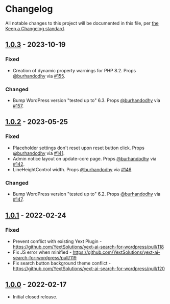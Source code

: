 # Changelog

All notable changes to this project will be documented in this file, per [the Keep a Changelog standard](http://keepachangelog.com/).

## [1.0.3] - 2023-10-19

### Fixed
- Creation of dynamic property warnings for PHP 8.2. Props [@burhandodhy](https://github.com/burhandodhy) via [#155](https://github.com/YextSolutions/yext-ai-search-for-wordpress/pull/155).

### Changed
- Bump WordPress version "tested up to" 6.3. Props [@burhandodhy](https://github.com/burhandodhy) via [#157](https://github.com/YextSolutions/yext-ai-search-for-wordpress/pull/157).

## [1.0.2] - 2023-05-25

### Fixed
- Placeholder settings don't reset upon reset button click. Props [@burhandodhy](https://github.com/burhandodhy) via [#141](https://github.com/YextSolutions/yext-ai-search-for-wordpress/pull/141).
- Admin notice layout on update-core page. Props [@burhandodhy](https://github.com/burhandodhy) via [#142](https://github.com/YextSolutions/yext-ai-search-for-wordpress/pull/142).
- LineHeightControl width. Props [@burhandodhy](https://github.com/burhandodhy) via [#146](https://github.com/YextSolutions/yext-ai-search-for-wordpress/pull/146).

### Changed
- Bump WordPress version "tested up to" 6.2. Props [@burhandodhy](https://github.com/burhandodhy) via [#147](https://github.com/YextSolutions/yext-ai-search-for-wordpress/pull/147).

## [1.0.1] - 2022-02-24

### Fixed
- Prevent conflict with existing Yext Plugin - https://github.com/YextSolutions/yext-ai-search-for-wordpress/pull/118
- Fix JS error when minified - https://github.com/YextSolutions/yext-ai-search-for-wordpress/pull/119
- Fix search button background theme conflict - https://github.com/YextSolutions/yext-ai-search-for-wordpress/pull/120

## [1.0.0] - 2022-02-17
- Initial closed release.

[Unreleased]: https://github.com/YextSolutions/yext-ai-search-for-wordpress/compare/trunk...develop
[1.0.3]: https://github.com/YextSolutions/yext-ai-search-for-wordpress/compare/1.0.2...1.0.3
[1.0.2]: https://github.com/YextSolutions/yext-ai-search-for-wordpress/compare/1.0.1...1.0.2
[1.0.1]: https://github.com/YextSolutions/yext-ai-search-for-wordpress/compare/1.0.0...1.0.1
[1.0.0]: https://github.com/YextSolutions/yext-ai-search-for-wordpress/releases/tag/1.0.0
